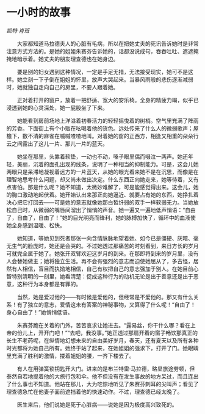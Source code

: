 # 一小时的故事

*凯特·肖班*

　　大家都知道马拉德夫人的心脏有毛病，所以在把她丈夫的死讯告诉她时是非常注意方式方法的。是她的姐姐朱赛芬告诉她的，话都没说成句，吞吞吐吐、遮遮掩掩地暗示着。她丈夫的朋友理查德也在她身边。

　　要是别的妇女遇到这种情况，一定是手足无措，无法接受现实，她可不是这样。她立刻一下子倒在姐姐的怀里，放声大哭起来。当暴风雨般的悲伤逐渐减弱时，她就独自走向自己的房里，不要人跟着她。

　　正对着打开的窗户，放着一把舒适、宽大的安乐椅。全身的精疲力竭，似乎已浸透到她的心灵深处，她一屁股坐了下来。

　　她能看到房前场地上洋溢着初春活力的轻轻摇曳着的树梢。空气里充满了阵雨的芳香。下面街上有个小贩在吆喝着他的货色。远处传来了什么人的微弱歌声；屋檐下，数不清的麻雀在嘁嘁喳喳地叫。对着她的窗的正西方，相逢又相重的朵朵行云之间露出了这儿一片、那儿一片的蓝天。

　　她坐在那里，头靠着软垫，一动也不动，嗓子眼里偶而啜泣一两声。她还年轻，美丽，沉着的面孔出现的线条，说明了一种相当的抑制能力。可是，这会儿她两眼只是呆滞地凝视着远方的一片蓝天，从她的眼光看来她不是在沉思，而像是在理智地思考什么问题，却又尚未做出决定。什么东西正向她走来，她等待着，又有点害怕。那是什么呢？她不知道，太微妙难解了，可是能感觉得出来。这会儿，她的胸口激动地起伏着。她开始认出来那正向她逼近、就要占有她的东西，她挣扎着决心把它打回去——可是她的意志就像她那白皙纤弱的双手一样软弱无力。当她放松自己时，从微弱的嘴唇间溜出了悄悄的声音。她一遍又一遍地低声悄语：“自由了，自由了，自由了！”她的目光明亮而锋利，她的脉搏加快了，循环中的血液使她全身感到温暖、松快。

　　她知道，等她见到死者那张一向含情脉脉地望着她、如今已是僵硬、灰暗、毫无生气的脸庞时，她还是会哭的。不过她透过那痛苦的时刻看到，来日方长的岁月可就完全属于她了。她张开双臂欢迎这岁月的到来。在那即将到来的岁月里，没有人会替她做主；她将独立生活。再不会有强烈的意志而迫使她屈从了，多古怪，居然有人相信，盲目而执拗地相信，自己有权把自己的意志强加于别人。在她目前心智特别清明的一刻里，她看清楚：促成这种行为的动机无论是出于善意还是出于恶意，这种行为本身都是有罪的。

　　当然，她是爱过他的——有时候是爱他的，但经常是不爱他的。那又有什么关系！有了独立的意志，爱情这未有答案的神秘事物，又算得了什么呢！“自由了！身心自由了！”她悄悄低语。

　　朱赛芬跪在关着的门外，苦苦哀求让她进去。“露易丝，你干什么哪？看在上帝的份儿上，开开门吧！”“去吧，我没事。”她正透过那扇开着的窗子畅饮那真正的长生不老药呢，在纵情地幻想未来的自由美好岁月，春天，还有夏天以及所有各种时光都将为她自己所有。她终于站了起来，在她姐姐的强求下，打开了门。她眼睛里充满了胜利的激情，搂着姐姐的腰，一齐下楼去了。

　　有人在用弹簧锁钥匙开大门。进来的是布兰特雷·马拉德，略显旅途劳顿，但泰然自若地提着他的大旅行包和伞。他不但没有在发生事故的地方呆过，而且连出了什么事也不知道。他站在那儿，大为吃惊地听见了朱赛芬刺耳的尖叫声；看见了理查德急忙在他妻子面前遮挡着他的快速动作。不过，理查德已经太晚了。

　　医生来后，他们说她是死于心脏病——说她是因为极度高兴致死的。